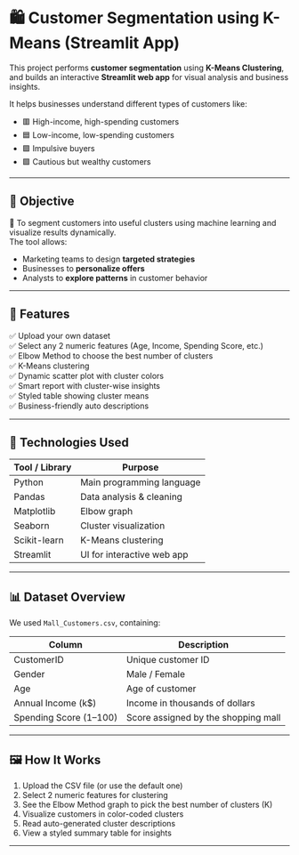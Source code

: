 
# 🛍️ Customer Segmentation using K-Means (Streamlit App)

This project performs **customer segmentation** using **K-Means Clustering**, and builds an interactive **Streamlit web app** for visual analysis and business insights.

It helps businesses understand different types of customers like:
- 🟥 High-income, high-spending customers
- 🟦 Low-income, low-spending customers
- 🟪 Impulsive buyers
- 🟩 Cautious but wealthy customers

---

## 📌 Objective

🎯 To segment customers into useful clusters using machine learning and visualize results dynamically.  
The tool allows:
- Marketing teams to design **targeted strategies**
- Businesses to **personalize offers**
- Analysts to **explore patterns** in customer behavior

---

## 🚀 Features

✅ Upload your own dataset  
✅ Select any 2 numeric features (Age, Income, Spending Score, etc.)  
✅ Elbow Method to choose the best number of clusters  
✅ K-Means clustering  
✅ Dynamic scatter plot with cluster colors  
✅ Smart report with cluster-wise insights  
✅ Styled table showing cluster means  
✅ Business-friendly auto descriptions

---

## 🧪 Technologies Used

| Tool / Library     | Purpose                             |
|--------------------|--------------------------------------|
| Python             | Main programming language            |
| Pandas             | Data analysis & cleaning             |
| Matplotlib         | Elbow graph                          |
| Seaborn            | Cluster visualization                |
| Scikit-learn       | K-Means clustering                   |
| Streamlit          | UI for interactive web app           |

---

## 📊 Dataset Overview

We used `Mall_Customers.csv`, containing:

| Column                | Description                         |
|------------------------|-------------------------------------|
| CustomerID            | Unique customer ID                  |
| Gender                | Male / Female                       |
| Age                   | Age of customer                     |
| Annual Income (k$)    | Income in thousands of dollars      |
| Spending Score (1–100)| Score assigned by the shopping mall |

---

## 🖼️ How It Works

1. Upload the CSV file (or use the default one)
2. Select 2 numeric features for clustering
3. See the Elbow Method graph to pick the best number of clusters (K)
4. Visualize customers in color-coded clusters
5. Read auto-generated cluster descriptions
6. View a styled summary table for insights

---

